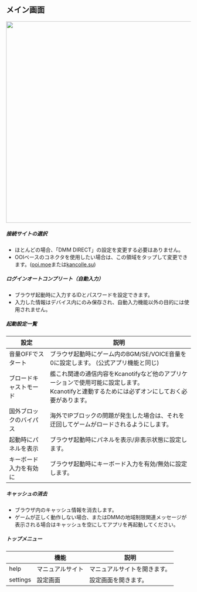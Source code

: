 <link rel="stylesheet" href="https://fonts.googleapis.com/css2?family=Material+Symbols+Outlined:opsz,wght,FILL,GRAD@40,400,0,0&icon_names=help,settings" />


## メイン画面

<img src="https://gotobrowser-docs.s3.ap-northeast-1.amazonaws.com/en/main_screen.png" height="550px"/>

##### 接続サイトの選択
- ほとんどの場合、「DMM DIRECT」の設定を変更する必要はありません。
- OOIベースのコネクタを使用したい場合は、この領域をタップして変更できます。([ooi.moe](https://ooi.moe/)または[kancolle.su](http://kancolle.su/))

##### ログインオートコンプリート（自動入力）
- ブラウザ起動時に入力するIDとパスワードを設定できます。
- 入力した情報はデバイス内にのみ保存され、自動入力機能以外の目的には使用されません。

##### 起動設定一覧
| 設定 | 説明 |
| --- | --- |
| 音量OFFでスタート | ブラウザ起動時にゲーム内のBGM/SE/VOICE音量を0に設定します。 (公式アプリ機能と同じ) |
| ブロードキャストモード | 艦これ関連の通信内容をKcanotifyなど他のアプリケーションで使用可能に設定します。<br/>Kcanotifyと連動するためには必ずオンにしておく必要があります。 |
| 国外ブロックのバイパス | 海外でIPブロックの問題が発生した場合は、それを迂回してゲームがロードされるようにします。 |
| 起動時にパネルを表示 | ブラウザ起動時にパネルを表示/非表示状態に設定します。 |
| キーボード入力を有効に | ブラウザ起動時にキーボード入力を有効/無効に設定します。 |

##### キャッシュの消去
- ブラウザ内のキャッシュ情報を消去します。
- ゲームが正しく動作しない場合、またはDMMの地域制限関連メッセージが表示される場合はキャッシュを空にしてアプリを再起動してください。

##### トップメニュー
|  | 機能 | 説明 |
| --- | --- | --- |
| <span class="material-symbols-outlined">help</span>   | マニュアルサイト | マニュアルサイトを開きます。 |
| <span class="material-symbols-outlined">settings</span>  | 設定画面 | <span class="link" data-move="settings">設定画面</span>を開きます。 |